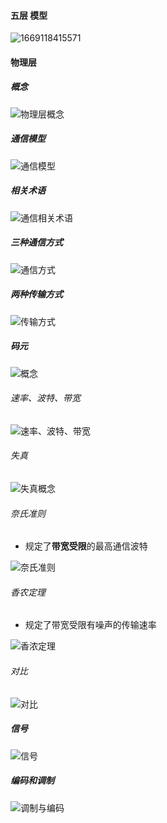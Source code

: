 #### 五层 模型

![1669118415571](五层模型.jpg)

#### 物理层

##### 概念

![物理层概念](物理层概念.jpg)

##### 通信模型

![通信模型](通信模型.jpg)

##### 相关术语

![通信相关术语](通信相关术语.jpg)

##### 三种通信方式

![通信方式](通信方式.jpg)

##### 两种传输方式

![传输方式](传输方式.jpg)

##### 码元

![概念](概念.jpg)

###### 速率、波特、带宽

![速率、波特、带宽](速率、波特、带宽.jpg)

###### 失真

![失真概念](失真概念.jpg)

###### 奈氏准则

- 规定了**带宽受限**的最高通信波特

![奈氏准则](奈氏准则.jpg)

###### 香农定理

- 规定了带宽受限有噪声的传输速率

![香浓定理](香浓定理.jpg)

###### 对比

![对比](对比.jpg)

##### 信号

![信号](信号.jpg)

##### 编码和调制

![调制与编码](调制与编码.jpg)